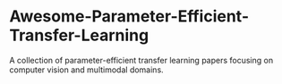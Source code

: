# Awesome-Parameter-Efficient-Transfer-Learning
A collection of parameter-efficient transfer learning papers focusing on computer vision and multimodal domains.
